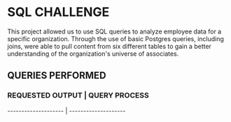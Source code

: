 # SQL CHALLENGE

This project allowed us to use SQL queries to analyze employee data for a specific organization. Through the use of basic Postgres queries, including joins, were able to pull content from six different tables to gain a better understanding of the organization's universe of associates.

## QUERIES PERFORMED

### REQUESTED OUTPUT  |  QUERY PROCESS
--------------------  |  --------------------
